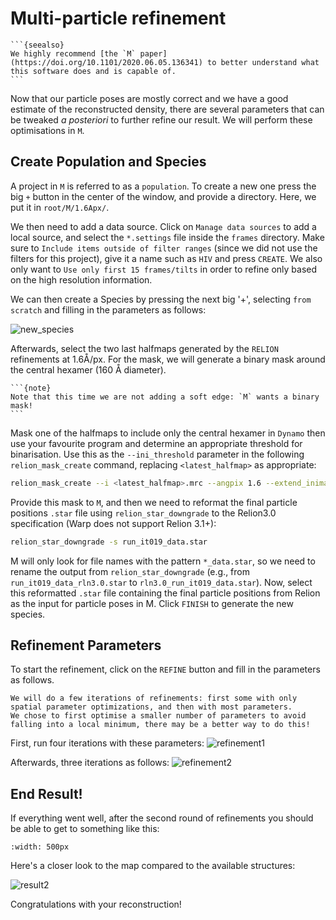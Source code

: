 # Multi-particle refinement

````{margin}
```{seealso}
We highly recommend [the `M` paper](https://doi.org/10.1101/2020.06.05.136341) to better understand what this software does and is capable of.
```
````
Now that our particle poses are mostly correct and we have a good estimate of the reconstructed density, there are several parameters that can be tweaked _a posteriori_ to further refine our result. We will perform these optimisations in `M`.


## Create Population and Species

A project in `M` is referred to as a `population`. To create a new one press the big `+` button in the center of the window, and provide a directory. Here, we put it in `root/M/1.6Apx/`.

We then need to add a data source. Click on `Manage data sources` to add a local source, and select the `*.settings` file inside the `frames` directory. Make sure to `Include items outside of filter ranges` (since we did not use the filters for this project), give it a name such as `HIV` and press `CREATE`. We also only want to `Use only first 15 frames/tilts` in order to refine only based on the high resolution information.

We can then create a Species by pressing the next big '+', selecting `from scratch` and filling in the parameters as follows:

![new_species](m.assets/new_species.png)

Afterwards, select the two last halfmaps generated by the `RELION` refinements at 1.6Å/px. For the mask, we will generate a binary mask around the central hexamer (160 Å diameter).

````{margin}
```{note}
Note that this time we are not adding a soft edge: `M` wants a binary mask!
```
````

Mask one of the halfmaps to include only the central hexamer in `Dynamo` then use your favourite program and determine an appropriate threshold for binarisation. Use this as the `--ini_threshold` parameter in the following `relion_mask_create` command, replacing `<latest_halfmap>` as appropriate:

```bash
relion_mask_create --i <latest_halfmap>.mrc --angpix 1.6 --extend_inimask 5 --o mask_1.6Apx.mrc --ini_threshold 0.05
```

Provide this mask to `M`, and then we need to reformat the final particle positions `.star` file using `relion_star_downgrade` to the Relion3.0 specification (Warp does not support Relion 3.1+): 

```bash
relion_star_downgrade -s run_it019_data.star
```

M will only look for file names with the pattern `*_data.star`, so we need to rename the output from `relion_star_downgrade` (e.g., from `run_it019_data_rln3.0.star` to `rln3.0_run_it019_data.star`). Now, select this reformatted `.star` file containing the final particle positions from Relion as the input for particle poses in M. Click `FINISH` to generate the new species.

## Refinement Parameters

To start the refinement, click on the `REFINE` button and fill in the parameters as follows.

```{note}
We will do a few iterations of refinements: first some with only spatial parameter optimizations, and then with most parameters.
We chose to first optimise a smaller number of parameters to avoid falling into a local minimum, there may be a better way to do this!
```

First, run four iterations with these parameters:
![refinement1](m.assets/refinement1.png)

Afterwards, three iterations as follows:
![refinement2](m.assets/refinement2.png)

## End Result!

If everything went well, after the second round of refinements you should be able to get to something like this:

```{image} m.assets/result1.png
:width: 500px
```

Here's a closer look to the map compared to the available structures:

![result2](m.assets/result2.png)

Congratulations with your reconstruction!
